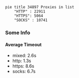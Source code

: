 
```mermaid
pie title 34897 Proxies in list
    "HTTP" : 22911
    "HTTPS": 5064
    "SOCKS" : 10741
```

### Some Info
#### Average Timeout

- mixed: 2.6s
- http: 1.3s
- https: 8.6s
- socks: 6.7s